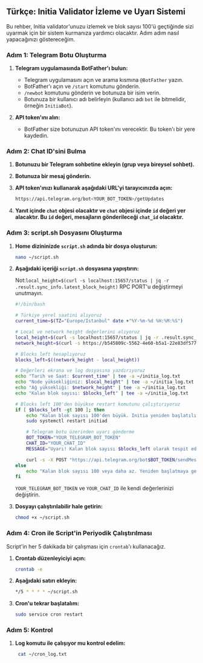## Türkçe: Initia Validator İzleme ve Uyarı Sistemi

Bu rehber, Initia validator'unuzu izlemek ve blok sayısı 100'ü geçtiğinde sizi uyarmak için bir sistem kurmanıza yardımcı olacaktır. Adım adım nasıl yapacağınızı göstereceğim.

### Adım 1: Telegram Botu Oluşturma

1. **Telegram uygulamasında BotFather'ı bulun:**
   - Telegram uygulamasını açın ve arama kısmına `@BotFather` yazın.
   - BotFather'ı açın ve `/start` komutunu gönderin.
   - `/newbot` komutunu gönderin ve botunuza bir isim verin.
   - Botunuza bir kullanıcı adı belirleyin (kullanıcı adı `bot` ile bitmelidir, örneğin `InitiaBot`).

2. **API token'ını alın:**
   - BotFather size botunuzun API token'ını verecektir. Bu token'ı bir yere kaydedin.

### Adım 2: Chat ID'sini Bulma

1. **Botunuzu bir Telegram sohbetine ekleyin (grup veya bireysel sohbet).**
2. **Botunuza bir mesaj gönderin.**
3. **API token'ınızı kullanarak aşağıdaki URL'yi tarayıcınızda açın:**
   
   ```bash
   https://api.telegram.org/bot<YOUR_BOT_TOKEN>/getUpdates
   ```
   
4. **Yanıt içinde `chat` objesi olacaktır ve `chat` objesi içinde `id` değeri yer alacaktır. Bu `id` değeri, mesajların gönderileceği `chat_id` olacaktır.**

### Adım 3: script.sh Dosyasını Oluşturma

1. **Home dizininizde `script.sh` adında bir dosya oluşturun:**

    ```bash
    nano ~/script.sh
    ```

2. **Aşağıdaki içeriği `script.sh` dosyasına yapıştırın:**

   Not:`local_height=$(curl -s localhost:15657/status | jq -r .result.sync_info.latest_block_height)` RPC PORT'u değiştirmeyi unutmayın.

    ```bash
    #!/bin/bash

    # Türkiye yerel saatini alıyoruz
    current_time=$(TZ="Europe/Istanbul" date +"%Y-%m-%d %H:%M:%S")

    # Local ve network height değerlerini alıyoruz
    local_height=$(curl -s localhost:15657/status | jq -r .result.sync_info.latest_block_height)
    network_height=$(curl -s https://b545809c-5562-4e60-b5a1-22e83df57748.initiation-1.mesa-rpc.ue1-prod.newmetric.xyz/status | jq -r .result.sync_info.latest_block_height)

    # Blocks left hesaplıyoruz
    blocks_left=$((network_height - local_height))

    # Değerleri ekrana ve log dosyasına yazdırıyoruz
    echo "Tarih ve Saat: $current_time" | tee -a ~/initia_log.txt
    echo "Node yüksekliğiniz: $local_height" | tee -a ~/initia_log.txt
    echo "Ağ yüksekliği: $network_height" | tee -a ~/initia_log.txt
    echo "Kalan blok sayısı: $blocks_left" | tee -a ~/initia_log.txt

    # Blocks left 100'den büyükse restart komutunu çalıştırıyoruz
    if [ $blocks_left -gt 100 ]; then
        echo "Kalan blok sayısı 100'den büyük. Initia yeniden başlatılıyor..." | tee -a ~/initia_log.txt
        sudo systemctl restart initiad

        # Telegram botu üzerinden uyarı gönderme
        BOT_TOKEN="YOUR_TELEGRAM_BOT_TOKEN"
        CHAT_ID="YOUR_CHAT_ID"
        MESSAGE="Uyarı! Kalan blok sayısı $blocks_left olarak tespit edildi. Initia yeniden başlatıldı."

        curl -s -X POST "https://api.telegram.org/bot$BOT_TOKEN/sendMessage" -d chat_id="$CHAT_ID" -d text="$MESSAGE" > /dev/null
    else
        echo "Kalan blok sayısı 100 veya daha az. Yeniden başlatmaya gerek yok." | tee -a ~/initia_log.txt
    fi
    ```

    `YOUR_TELEGRAM_BOT_TOKEN` ve `YOUR_CHAT_ID` ile kendi değerlerinizi değiştirin.

4. **Dosyayı çalıştırılabilir hale getirin:**

    ```bash
    chmod +x ~/script.sh
    ```

### Adım 4: Cron ile Script'in Periyodik Çalıştırılması

Script'in her 5 dakikada bir çalışması için `crontab`'ı kullanacağız.

1. **Crontab düzenleyiciyi açın:**

    ```bash
    crontab -e
    ```

2. **Aşağıdaki satırı ekleyin:**

    ```bash
    */5 * * * * ~/script.sh
    ```
    
3. **Cron'u tekrar başlatalım:**

    ```bash
    sudo service cron restart
    ```

### Adım 5: Kontrol

1. **Log komutu ile çalışıyor mu kontrol edelim:**

   ```bash
    cat ~/cron_log.txt
    ```

